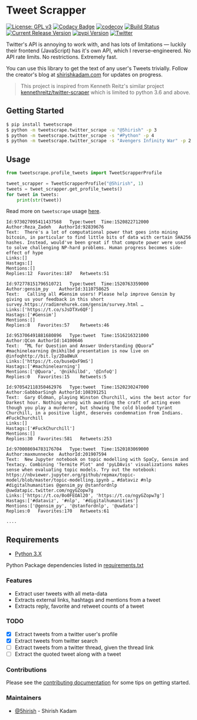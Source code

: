 # Tweet Scrapper

[![License: GPL v3](https://img.shields.io/badge/License-GPL%20v3-blue.svg)](https://www.gnu.org/licenses/gpl-3.0)
[![Codacy Badge](https://api.codacy.com/project/badge/Grade/5924d3402a2c43d0bf7affa6863872f6)](https://www.codacy.com/app/5hirish/tweet_scrapper?utm_source=github.com&amp;utm_medium=referral&amp;utm_content=5hirish/tweet_scrapper&amp;utm_campaign=Badge_Grade)
[![codecov](https://codecov.io/gh/5hirish/tweet_scrapper/branch/master/graph/badge.svg)](https://codecov.io/gh/5hirish/tweet_scrapper)
[![Build Status](https://travis-ci.org/5hirish/tweet_scrapper.svg?branch=master)](https://travis-ci.org/5hirish/tweet_scrapper)
[![Current Release Version](https://img.shields.io/github/release/5hirish/tweet_scrapper.svg)](https://github.com/5hirish/tweet_scrapper/releases)
[![pypi Version](https://img.shields.io/pypi/v/tweetscrape.svg)](https://pypi.python.org/pypi/tweetscrape)
[![Twitter](https://img.shields.io/twitter/follow/openebs.svg?style=social&label=Follow)](https://twitter.com/intent/follow?screen_name=5hirish)


Twitter's API is annoying to work with, and has lots of limitations — luckily their frontend (JavaScript) has it's own API, which I reverse–engineered. No API rate limits. No restrictions. Extremely fast.

You can use this library to get the text of any user's Tweets trivially. Follow the creator's blog at [shirishkadam.com](https://shirishkadam.com) for updates on progress.

> This project is inspired from Kenneth Reitz's similar project [kennethreitz/twitter-scraper](https://github.com/kennethreitz/twitter-scraper) which is limited to python 3.6 and above.

## Getting Started

```bash
$ pip install tweetscrape
$ python -m tweetscrape.twitter_scrape -u "@5hirish" -p 3
$ python -m tweetscrape.twitter_scrape -s "#Python" -p 4
$ python -m tweetscrape.twitter_scrape -s "Avengers Infinity War" -p 2

```

## Usage

```python
from tweetscrape.profile_tweets import TweetScrapperProfile 

tweet_scrapper = TweetScrapperProfile("@5hirish", 1)
tweets = tweet_scrapper.get_profile_tweets()
for tweet in tweets:
    print(str(tweet))
```
Read more on `tweetscrape` usage [here](USAGE.md).
```
Id:973027095411437568	Type:tweet	Time:1520822712000
Author:Reza_Zadeh	AuthorId:92839676
Text:  There's a lot of computational power that goes into mining bitcoin, in particular to find little bits of data with certain SHA256 hashes. Instead, would've been great if that compute power were used to solve challenging NP-hard problems. Human progress becomes side-effect of hype
Links:[]
Hastags:[]
Mentions:[]
Replies:12	Favorites:187	Retweets:51

Id:972778151796510721	Type:tweet	Time:1520763359000
Author:gensim_py	AuthorId:3110758625
Text:   Calling all #Gensim users! Please help improve Gensim by giving us your feedback in this short survey.https://radimrehurek.com/gensim/survey.html …
Links:['https://t.co/sJsDTXv6QF']
Hastags:['#Gensim']
Mentions:[]
Replies:8	Favorites:57	Retweets:46

Id:953706491881680896	Type:tweet	Time:1516216321000
Author:QCon	AuthorId:14100646
Text:  “ML for Question and Answer Understanding @Quora” #machinelearning @nikhilbd presentation is now live on @infoqhttp://bit.ly/2Da8WuX 
Links:['https://t.co/buseQxF9mS']
Hastags:['#machinelearning']
Mentions:['@Quora', '@nikhilbd', '@InfoQ']
Replies:0	Favorites:15	Retweets:5

Id:970542118350462976	Type:tweet	Time:1520230247000
Author:GabbbarSingh	AuthorId:108391251
Text:  Gary Oldman, playing Winston Churchill, wins the best actor for Darkest hour. Nothing wrong with awarding the craft of acting even though you play a murderer, but showing the cold blooded tyrant Churchill, in a positive light, deserves condemnation from Indians. #FuckChurchill
Links:[]
Hastags:['#FuckChurchill']
Mentions:[]
Replies:30	Favorites:581	Retweets:253

Id:970008694783176704	Type:tweet	Time:1520103069000
Author:maxmunnecke	AuthorId:201907594
Text:  New Jupyter notebook on topic modelling with SpaCy, Gensim and Textacy. Combining 'Termite Plot' and 'pyLDAvis' visualizations makes sense when evaluating topic models. Try out the notebook: https://nbviewer.jupyter.org/github/repmax/topic-model/blob/master/topic-modelling.ipynb … #dataviz #nlp #digitalhumanities @gensim_py @stanfordnlp @uwdatapic.twitter.com/ngyGZopw7g
Links:['https://t.co/0o0FEOAl20', 'https://t.co/ngyGZopw7g']
Hastags:['#dataviz', '#nlp', '#digitalhumanities']
Mentions:['@gensim_py', '@stanfordnlp', '@uwdata']
Replies:0	Favorites:170	Retweets:61

....
```

## Requirements

* [Python 3.X](https://docs.python.org/3/)

Python Package dependencies listed in [requirements.txt](requirements.txt)

### Features

* Extract user tweets with all meta-data
* Extracts external links, hashtags and mentions from a tweet
* Extracts reply, favorite and retweet counts of a tweet

### TODO

- [x] Extract tweets from a twitter user's profile
- [x] Extract tweets from twitter search
- [ ] Extract tweets from a twitter thread, given the thread link
- [ ] Extract the quoted tweet along with a tweet

### Contributions
Please see the [contributing documentation](docs/CONTRIBUTING.md) for some tips on getting started.

### Maintainers
* [@5hirish](https://github.com/5hirish) - Shirish Kadam